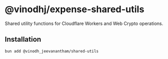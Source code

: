 # @vinodhj/expense-shared-utils

Shared utility functions for Cloudflare Workers and Web Crypto operations.

## Installation

```bash
bun add @vinodh_jeevanantham/shared-utils
